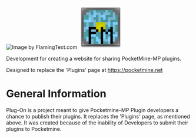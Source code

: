 <img src="https://github.com/PMPluginDevelopers/PocketMine-Plugins-List/blob/master/Plug-On_logo.png?raw=true" alt="Image by FlamingText.com"/>
<img src="https://github.com/PMPluginDevelopers/Plug-On/blob/master/Plug-On_Devs_logo.gif?raw=true" alt="Plug-On_Devs_logo.gif"/>


Development for creating a website for sharing PocketMine-MP plugins.

Designed to replace the 'Plugins' page at https://pocketmine.net

# General Information
Plug-On is a project meant to give Pocketmine-MP Plugin developers a chance to publish their plugins. It replaces the 'Plugins' page, as mentioned above. It was created because of the inability of Developers to submit their plugins to Pocketmine.


